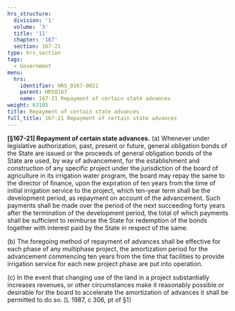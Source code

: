 ```yaml
---
hrs_structure:
  division: '1'
  volume: '3'
  title: '11'
  chapter: '167'
  section: 167-21
type: hrs_section
tags:
  - Government
menu:
  hrs:
    identifier: HRS_0167-0021
    parent: HRS0167
    name: 167-21 Repayment of certain state advances
weight: 63105
title: Repayment of certain state advances
full_title: 167-21 Repayment of certain state advances
---
```

**[§167-21] Repayment of certain state advances.** (a) Whenever under legislative authorization, past, present or future, general obligation bonds of the State are issued or the proceeds of general obligation bonds of the State are used, by way of advancement, for the establishment and construction of any specific project under the jurisdiction of the board of agriculture in its irrigation water program, the board may repay the same to the director of finance, upon the expiration of ten years from the time of initial irrigation service to the project, which ten-year term shall be the development period, as repayment on account of the advancement. Such payments shall be made over the period of the next succeeding forty years after the termination of the development period, the total of which payments shall be sufficient to reimburse the State for redemption of the bonds together with interest paid by the State in respect of the same.

(b) The foregoing method of repayment of advances shall be effective for each phase of any multiphase project, the amortization period for the advancement commencing ten years from the time that facilities to provide irrigation service for each new project phase are put into operation.

(c) In the event that changing use of the land in a project substantially increases revenues, or other circumstances make it reasonably possible or desirable for the board to accelerate the amortization of advances it shall be permitted to do so. [L 1987, c 306, pt of §1]